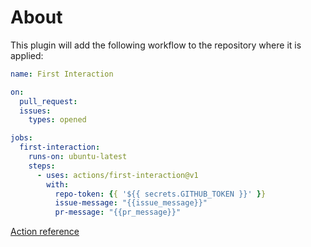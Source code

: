# About

This plugin will add the following workflow to the repository where it is applied:

```yaml
name: First Interaction

on:
  pull_request:
  issues:
    types: opened

jobs:
  first-interaction:
    runs-on: ubuntu-latest
    steps:
      - uses: actions/first-interaction@v1
        with:
          repo-token: {{ '${{ secrets.GITHUB_TOKEN }}' }}
          issue-message: "{{issue_message}}"
          pr-message: "{{pr_message}}"
```

[Action reference](https://github.com/actions/first-interaction)